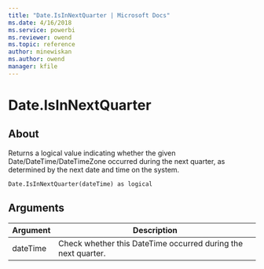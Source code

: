 ```yaml
---
title: "Date.IsInNextQuarter | Microsoft Docs"
ms.date: 4/16/2018
ms.service: powerbi
ms.reviewer: owend
ms.topic: reference
author: minewiskan
ms.author: owend
manager: kfile
---
```

# Date.IsInNextQuarter

  
## About  
Returns a logical value indicating whether the given Date/DateTime/DateTimeZone occurred during the next quarter, as determined by the next date and time on the system.  
  
```  
Date.IsInNextQuarter(dateTime) as logical  
```  
  
## Arguments  
  
|Argument|Description|  
|------------|---------------|  
|dateTime|Check whether this DateTime occurred during the next quarter.|  
  
